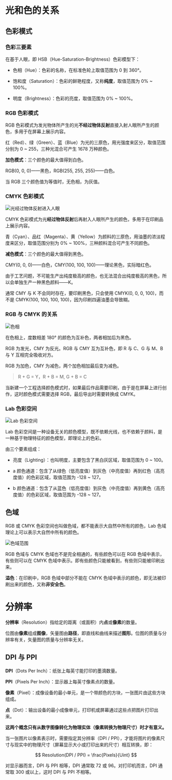 # 光和色的关系

## 色彩模式

### 色彩三要素

在基于人眼，即 HSB（Hue-Saturation-Brightness）色彩模型下：

- 色相（Hue）：色彩的名称，在标准色轮上取值范围为 0 到 360°。

- 饱和度（Saturation）：色彩的鲜艳程度，又称**纯度**，取值范围为 0% ~ 100%。

- 明度（Brightness）：色彩的亮度，取值范围为 0% ~ 100%。

### RGB 色彩模式

RGB 色彩模式为发光物体所产生的光**不经过物体反射**直接入射人眼所产生的颜色，多用于在屏幕上展示内容。

红（Red）、绿（Green）、蓝（Blue）为光的三原色，用光强度来区分，取值范围分别为 0 ~ 255，三种光混合可产生 1678 万种颜色。

**加色模式**：三个颜色的最大值得到白色。

RGB(0, 0, 0)——黑色，RGB(255, 255, 255)——白色。

当 RGB 三个颜色值为等值时，无色相，为灰值。

### CMYK 色彩模式

![光经过物体反射进入人眼](https://raw.githubusercontent.com/genskyff/image-hosting/main/images/20210213090934.png)

CMYK 色彩模式为光**经过物体反射**后再射入人眼所产生的颜色，多用于在印刷品上展示内容。

青（Cyan）、品红（Magenta）、黄（Yellow）为颜料的三原色，用油墨的浓淡程度来区分，取值范围分别为 0% ~ 100%，三种颜料混合可产生不同颜色。

**减色模式**：三个颜色的最大值得到黑色。

CMY(0, 0, 0)——白色，CMY(100, 100, 100)——理论黑色，实际暗红色。

由于工艺问题，不可能生产出纯度极高的颜色，也无法混合出纯度极高的黑色，所以会单独生产一种黑色颜料——K。

通常 CMY 与 K 不会同时存在，要印刷黑色，只会使用 CMYK(0, 0, 0, 100)，而不是 CMYK(100, 100, 100, 100)，因为印刷四遍油墨会导致糊。

### RGB 与 CMYK 的关系

![色相](https://raw.githubusercontent.com/genskyff/image-hosting/main/images/20210213090953.png)

在色相上，度数相差 180° 的颜色为互补色，两者相加后为黑色。

RGB 为发光，CMY 为反光。RGB 与 CMY 互为互补色，即 R 与 C、G 与 M、B 与 Y 互相完全吸收对方。

RGB 为加色，CMY 为减色，两个加色相加最后变为减色。

> R + G = Y，R + B = M, G + B = C

当新建一个工程选择颜色模式时，如果最后作品需要印刷，由于是在屏幕上进行创作，这时颜色模式需要选择 RGB，最后导出时需要转换成 CMYK。

### Lab 色彩空间

![Lab 色彩空间](https://raw.githubusercontent.com/genskyff/image-hosting/main/images/20210213091013.png)

Lab 色彩空间是一种设备无关的颜色模型，既不依赖光线，也不依赖于颜料，是一种基于物理特征的颜色模型，即理论上的色彩。

由三个要素组成：

- 亮度（Lighting）：也叫明度，主要包含了黑白灰区域，取值范围为 0 ~ 100。

- a 颜色通道：包含了从绿色（低亮度值）到灰色（中亮度值）再到红色（高亮度值）的色彩区域，取值范围为 -128 ~ 127。
- b 颜色通道：包含了从蓝色（低亮度值）到灰色（中亮度值）再到黄色（高亮度值）的色彩区域，取值范围为 -128 ~ 127。

## 色域

RGB 或 CMYK 色彩空间也叫做色域，都不能表示大自然中所有的颜色，Lab 色域理论上可以表示大自然中所有的颜色。

![色域范围](https://raw.githubusercontent.com/genskyff/image-hosting/main/images/20210213091030.png)

RGB 色域与 CMYK 色域也不是完全相通的，有些颜色可以在 RGB 色域中表示，有些则可以在 CMYK 色域中表示。即有些颜色只能被看到，有些则只能被印刷出来。

**溢色**：在印刷中，RGB 色域中部分不能在 CMYK 色域中表示的颜色，即无法被印刷出来的颜色，又称**非安全色**。

# 分辨率

**分辨率**（Resolution）指给定的距离（或面积）内**点**或**像素**的数量。

位图由**像素**组成**图像**，矢量图由**路径**，即直线和曲线来描述**图形**。位图的质量与分辨率有关，矢量图的质量与分辨率无关。

## DPI 与 PPI

**DPI**（Dots Per Inch）：纸张上每英寸能打印的墨滴数量。

**PPI**（Pixels Per Inch）：显示器上每英寸像素点的数量。

**像素**（Pixel）：成像设备的最小单元，是一个带颜色的方块，一张图片由这些方块组成。

**点**（Dot）：输出设备的最小成像单元，打印机或屏幕通过这些点把图片打印出来。

**这两个概念只有从数字图像转化为物理实体（像素转换为物理尺寸）时才有意义。**

当一张图片以像素表示时，需要指定其分辨率（DPI / PPI），才能将图片的像素尺寸与现实中的物理尺寸（屏幕显示大小或打印出来的尺寸）相互转换，即：

$$
Resolution(DPI / PPI) = \frac{Pixels}{Uint}
$$

对显示器而言，DPI 与 PPI 相等，DPI 通常取 72 或 96。对打印机而言，DPI 通常取 300 或以上，这时 DPI 与 PPI 不相等。
